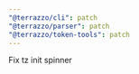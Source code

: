 ```yaml
---
"@terrazzo/cli": patch
"@terrazzo/parser": patch
"@terrazzo/token-tools": patch
---
```


Fix tz init spinner
